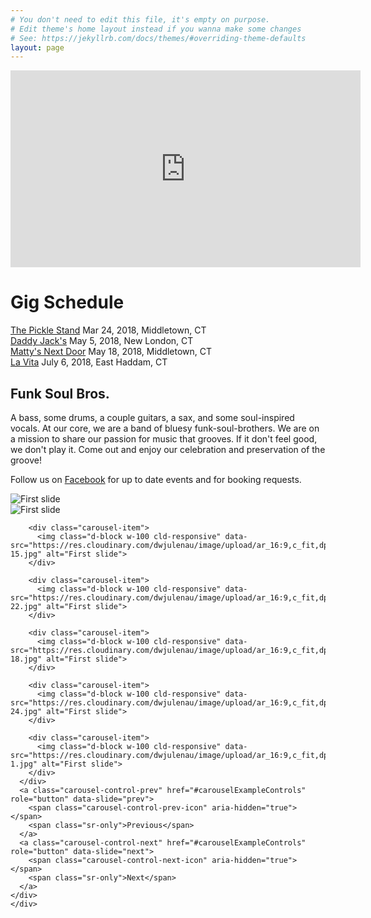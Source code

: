```yaml
---
# You don't need to edit this file, it's empty on purpose.
# Edit theme's home layout instead if you wanna make some changes
# See: https://jekyllrb.com/docs/themes/#overriding-theme-defaults
layout: page
---
```


<div class="container">
    <div class="mb-5">
    <div class="embed-responsive embed-responsive-16by9">
        <iframe width="560" height="315" src="https://www.youtube.com/embed/htmetqxpRPQ" frameborder="0" allowfullscreen></iframe>
      </div>
  </div>
  <h1 class="text-center h5">Gig Schedule</h1>
  <div class="border border-top-0 border-left-0 border-right-0 border-color-secondary text-center p-3 mb-3 h4">
      <a href="https://www.facebook.com/thepicklestand/">The Pickle Stand</a> <span class="text-secondary">Mar 24, 2018, Middletown, CT</span>
  </div>
    <div class="border border-top-0 border-left-0 border-right-0 border-color-secondary text-center p-3 mb-3 h4">
        <a href="http://daddy-jacks.business.site/">Daddy Jack's</a> <span class="text-secondary">May 5, 2018, New London, CT</span>
  </div>
    <div class="border border-top-0 border-left-0 border-right-0 border-color-secondary text-center p-3 mb-3 h4">
        <a href="http://www.mattysnextdoor.com/">Matty's Next Door</a> <span class="text-secondary">May 18, 2018, Middletown, CT</span>
  </div>
    <div class="border border-top-0 border-left-0 border-right-0 border-color-secondary text-center p-3 mb-3 h4">
        <a href="http://www.lavita9main.com/">La Vita</a> <span class="text-secondary">July 6, 2018, East Haddam, CT</span>
  </div>
  <!-- Three columns of text below the carousel -->
  <div class="row ">
    <div class="col-lg-4 mb-4 mb-lg-4">
      <h2 class="h3">Funk Soul Bros.</h2>
      <p>A bass, some drums, a couple guitars, a sax, and some soul-inspired vocals. At our core, we are a band of bluesy funk-soul-brothers. We are on a mission to share our passion for music that grooves. If it don't feel good, we don't play it. Come out and enjoy our celebration and preservation of the groove!</p>
      <p>Follow us on <a href="https://www.facebook.com/hipjointband/">Facebook</a> for up to date events and for booking requests.</p>
    </div>
    <div class="col-lg-8 mb-4 mb-lg-4">
      <!-- Carousel Goes Here -->
      <div id="carouselExampleControls" class="carousel slide" data-ride="carousel">
      <div class="carousel-inner">
        <div class="carousel-item active">
          <img class="d-block w-100 cld-responsive" data-src="https://res.cloudinary.com/dwjulenau/image/upload/ar_16:9,c_fit,dpr_auto,f_auto,q_auto,w_800/v1520279255/hipjoint/hipjoint_band_final-8.jpg" alt="First slide">   
        </div>
        <div class="carousel-item">
          <img class="d-block w-100 cld-responsive" data-src="https://res.cloudinary.com/dwjulenau/image/upload/ar_16:9,c_fit,dpr_auto,f_auto,q_auto,w_800/v1520279262/hipjoint/hipjoint_band_final-4.jpg" alt="First slide">
        </div>
        
        <div class="carousel-item">
          <img class="d-block w-100 cld-responsive" data-src="https://res.cloudinary.com/dwjulenau/image/upload/ar_16:9,c_fit,dpr_auto,f_auto,q_auto,w_800//v1520279261/hipjoint/hipjoint_band_final-15.jpg" alt="First slide">
        </div>
        
        <div class="carousel-item">
          <img class="d-block w-100 cld-responsive" data-src="https://res.cloudinary.com/dwjulenau/image/upload/ar_16:9,c_fit,dpr_auto,f_auto,q_auto,w_800//v1520279208/hipjoint/hipjoint_band_final-22.jpg" alt="First slide">
        </div>
        
        <div class="carousel-item">
          <img class="d-block w-100 cld-responsive" data-src="https://res.cloudinary.com/dwjulenau/image/upload/ar_16:9,c_fit,dpr_auto,f_auto,q_auto,w_800/v1520279210/hipjoint/hipjoint_band_final-18.jpg" alt="First slide">
        </div>
        
        <div class="carousel-item">
          <img class="d-block w-100 cld-responsive" data-src="https://res.cloudinary.com/dwjulenau/image/upload/ar_16:9,c_fit,dpr_auto,f_auto,q_auto,w_800/v1520279193/hipjoint/hipjoint_band_final-24.jpg" alt="First slide">
        </div>
        
        <div class="carousel-item">
          <img class="d-block w-100 cld-responsive" data-src="https://res.cloudinary.com/dwjulenau/image/upload/ar_16:9,c_fit,dpr_auto,f_auto,q_auto,w_800/v1520279260/hipjoint/hipjoint_band_final-1.jpg" alt="First slide">
        </div>
      </div>
      <a class="carousel-control-prev" href="#carouselExampleControls" role="button" data-slide="prev">
        <span class="carousel-control-prev-icon" aria-hidden="true"></span>
        <span class="sr-only">Previous</span>
      </a>
      <a class="carousel-control-next" href="#carouselExampleControls" role="button" data-slide="next">
        <span class="carousel-control-next-icon" aria-hidden="true"></span>
        <span class="sr-only">Next</span>
      </a>
    </div>
    </div>
  </div>
</div>
